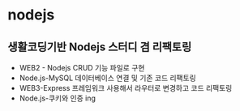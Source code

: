 # nodejs
## 생활코딩기반 Nodejs 스터디 겸 리팩토링 
* WEB2 - Nodejs CRUD 기능 파일로 구현 
* Node.js-MySQL 데이터베이스 연결 및 기존 코드 리팩토링 
* WEB3-Express 프레임워크 사용해서 라우터로 변경하고 코드 리팩토링 
* Node.js-쿠키와 인증 ing 

[WEB2 - Node.js]: https://www.youtube.com/watch?v=QVR5HASMdfk&list=PLuHgQVnccGMA9QQX5wqj6ThK7t2tsGxjm&index=4
[Node.js-MySQL]: https://www.youtube.com/watch?v=1ee5vAou2Y0&list=PLuHgQVnccGMAicFFRh8vFFFtLLlNojWUh
[WEB3-Express]: https://www.youtube.com/watch?v=kUaK0NbtYJM&list=PLuHgQVnccGMAGOQu8CBDO9hn-FXFmm4Wp&index=17
[Node.js-쿠키와 인증]: https://www.youtube.com/watch?v=i51xW3eh-T4&list=PLuHgQVnccGMDo8561VLWTZox8Zs3K7K_m
